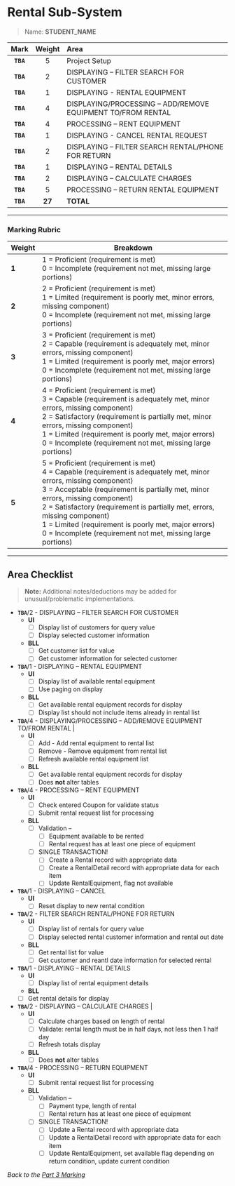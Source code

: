 # Rental Sub-System

> Name: **STUDENT_NAME**

| Mark | Weight |Area |
|:----:|:----:|:-----|
| **`TBA`**|5 | Project Setup |
| **`TBA`**|2 | DISPLAYING – FILTER SEARCH FOR CUSTOMER |
| **`TBA`**|1 | DISPLAYING - RENTAL EQUIPMENT |
| **`TBA`**|4 | DISPLAYING/PROCESSING – ADD/REMOVE EQUIPMENT TO/FROM RENTAL |
| **`TBA`**|4 | PROCESSING – RENT EQUIPMENT |
| **`TBA`**|1 | DISPLAYING - CANCEL RENTAL REQUEST |
| **`TBA`**|2 | DISPLAYING – FILTER SEARCH RENTAL/PHONE FOR RETURN  |
| **`TBA`**|1 | DISPLAYING – RENTAL DETAILS |
| **`TBA`**|2 | DISPLAYING – CALCULATE CHARGES |
| **`TBA`**|5 | PROCESSING – RETURN RENTAL EQUIPMENT |
| **`TBA`**|**27** | **TOTAL** |

----

### Marking Rubric

| Weight | Breakdown |
| ----   | --------- |
| **1** | 1 = Proficient (requirement is met)<br />0 = Incomplete (requirement not met, missing large portions) |
| **2** | 2 = Proficient (requirement is met)<br />1 = Limited (requirement is poorly met, minor errors, missing component)<br />0 = Incomplete (requirement not met, missing large portions) |
| **3** | 3 = Proficient (requirement is met)<br />2 = Capable (requirement is adequately met, minor errors, missing component)<br />1 = Limited (requirement is poorly met, major errors)<br />0 = Incomplete (requirement not met, missing large portions) |
| **4** | 4 = Proficient (requirement is met)<br />3 = Capable (requirement is adequately met, minor errors, missing component)<br />2 = Satisfactory (requirement is partially met, minor errors, missing component)<br />1 = Limited (requirement is poorly met, major errors)<br />0 = Incomplete (requirement not met, missing large portions) |
| **5** | 5 = Proficient (requirement is met)<br />4 = Capable (requirement is adequately met, minor errors, missing component)<br />3 = Acceptable (requirement is partially met, minor errors, missing component)<br />2 = Satisfactory (requirement is partially met, errors, missing component)<br />1 = Limited (requirement is poorly met, major errors)<br />0 = Incomplete (requirement not met, missing large portions) |

----
## Area Checklist

> **Note:** Additional notes/deductions may be added for unusual/problematic implementations.

- **`TBA`**/2 - DISPLAYING – FILTER SEARCH FOR CUSTOMER
  - **UI**
    - [ ]  Display list of customers for query value
    - [ ]  Display selected customer information
  - **BLL**
    - [ ]  Get customer list for value
    - [ ]  Get customer information for selected customer
- **`TBA`**/1 - DISPLAYING – RENTAL EQUIPMENT
  - **UI**
    - [ ]  Display list of available rental equipment
    - [ ]  Use paging on display
  - **BLL**
    - [ ]  Get available rental equipment records for display
    - [ ]  Display list should not include items already in rental list
- **`TBA`**/4 - DISPLAYING/PROCESSING – ADD/REMOVE EQUIPMENT TO/FROM RENTAL |
  - **UI**
    - [ ] Add - Add rental equipment to rental list
    - [ ] Remove - Remove equipment from rental list
    - [ ] Refresh available rental equipment list
  - **BLL**
    - [ ]  Get available rental equipment records for display
    - [ ] Does **not** alter tables
- **`TBA`**/4 - PROCESSING – RENT EQUIPMENT
  - **UI**
    - [ ] Check entered Coupon for validate status
    - [ ] Submit rental request list for processing
  - **BLL**
	- [ ] Validation –
      - [ ] Equipment available to be rented
      - [ ] Rental request has at least one piece of equipment
    - [ ] SINGLE TRANSACTION!
      - [ ] Create a Rental record with appropriate data
      - [ ] Create a RentalDetail record with appropriate data for each item
      - [ ] Update RentalEquipment, flag not available
- **`TBA`**/1 - DISPLAYING – CANCEL
  - **UI**
    - [ ]  Reset display to new rental condition
- **`TBA`**/2 - FILTER SEARCH RENTAL/PHONE FOR RETURN
  - **UI**
    - [ ]  Display list of rentals for query value
    - [ ]  Display selected rental customer information and rental out date
  - **BLL**
    - [ ]  Get rental list for value
    - [ ]  Get customer and reantl date information for selected rental
- **`TBA`**/1 - DISPLAYING – RENTAL DETAILS
  - **UI**
    - [ ]  Display list of rental equipment details
   - **BLL**
    - [ ]  Get rental details for display
- **`TBA`**/2 - DISPLAYING – CALCULATE CHARGES |
  - **UI**
    - [ ] Calculate charges based on length of rental
    - [ ] Validate: rental length must be in half days, not less then 1 half day
    - [ ] Refresh totals display
  - **BLL**
    - [ ] Does **not** alter tables  
- **`TBA`**/4 - PROCESSING – RETURN EQUIPMENT
  - **UI**
    - [ ] Submit rental request list for processing
  - **BLL**
	- [ ] Validation –
      - [ ] Payment type, length of rental
      - [ ] Rental return has at least one piece of equipment
    - [ ] SINGLE TRANSACTION!
      - [ ] Update a Rental record with appropriate data
      - [ ] Update a RentalDetail record with appropriate data for each item
      - [ ] Update RentalEquipment, set available flag depending on return condition, update current condition

*Back to the [Part 3 Marking](./ReadMe.md)*
